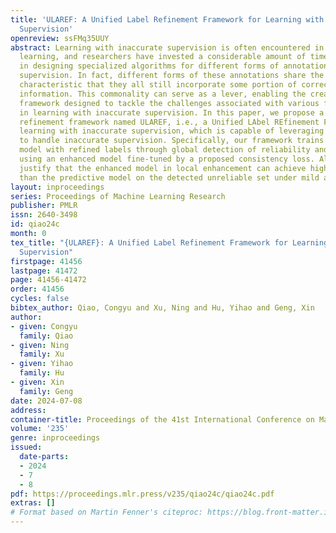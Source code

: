 ```yaml
---
title: 'ULAREF: A Unified Label Refinement Framework for Learning with Inaccurate
  Supervision'
openreview: ssFMq35UUY
abstract: Learning with inaccurate supervision is often encountered in weakly supervised
  learning, and researchers have invested a considerable amount of time and effort
  in designing specialized algorithms for different forms of annotations in inaccurate
  supervision. In fact, different forms of these annotations share the fundamental
  characteristic that they all still incorporate some portion of correct labeling
  information. This commonality can serve as a lever, enabling the creation of a cohesive
  framework designed to tackle the challenges associated with various forms of annotations
  in learning with inaccurate supervision. In this paper, we propose a unified label
  refinement framework named ULAREF, i.e., a Unified LAbel REfinement Framework for
  learning with inaccurate supervision, which is capable of leveraging label refinement
  to handle inaccurate supervision. Specifically, our framework trains the predictive
  model with refined labels through global detection of reliability and local enhancement
  using an enhanced model fine-tuned by a proposed consistency loss. Also, we theoretically
  justify that the enhanced model in local enhancement can achieve higher accuracy
  than the predictive model on the detected unreliable set under mild assumptions.
layout: inproceedings
series: Proceedings of Machine Learning Research
publisher: PMLR
issn: 2640-3498
id: qiao24c
month: 0
tex_title: "{ULAREF}: A Unified Label Refinement Framework for Learning with Inaccurate
  Supervision"
firstpage: 41456
lastpage: 41472
page: 41456-41472
order: 41456
cycles: false
bibtex_author: Qiao, Congyu and Xu, Ning and Hu, Yihao and Geng, Xin
author:
- given: Congyu
  family: Qiao
- given: Ning
  family: Xu
- given: Yihao
  family: Hu
- given: Xin
  family: Geng
date: 2024-07-08
address:
container-title: Proceedings of the 41st International Conference on Machine Learning
volume: '235'
genre: inproceedings
issued:
  date-parts:
  - 2024
  - 7
  - 8
pdf: https://proceedings.mlr.press/v235/qiao24c/qiao24c.pdf
extras: []
# Format based on Martin Fenner's citeproc: https://blog.front-matter.io/posts/citeproc-yaml-for-bibliographies/
---
```

